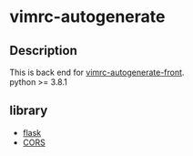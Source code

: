 # vimrc-autogenerate

## Description
This is back end for [vimrc-autogenerate-front](https://github.com/higashi000/vimrc-autogenerate-front).<br>
python >= 3.8.1

## library
- [flask](https://palletsprojects.com/p/flask/)
- [CORS](https://flask-cors.readthedocs.io/en/latest/)
